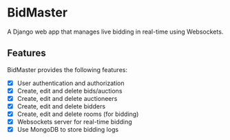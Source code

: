 # BidMaster

A Django web app that manages live bidding in real-time using Websockets.

## Features

BidMaster provides the following features:

- [x] User authentication and authorization
- [x] Create, edit and delete bids/auctions
- [x] Create, edit and delete auctioneers
- [x] Create, edit and delete bidders
- [x] Create, edit and delete rooms (for bidding)
- [x] Websockets server for real-time bidding
- [x] Use MongoDB to store bidding logs

